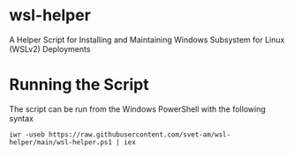 # wsl-helper
A Helper Script for Installing and Maintaining Windows Subsystem for Linux (WSLv2) Deployments

# Running the Script
The script can be run from the Windows PowerShell with the following syntax
```
iwr -useb https://raw.githubusercontent.com/svet-am/wsl-helper/main/wsl-helper.ps1 | iex 
```